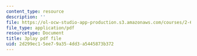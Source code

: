 ```yaml
---
content_type: resource
description: ''
file: https://ol-ocw-studio-app-production.s3.amazonaws.com/courses/2-627-fundamentals-of-photovoltaics-fall-2013/2d299ec15ee79a354dd3a5445873b372_KUjWMEBSS8Q.pdf
file_type: application/pdf
resourcetype: Document
title: 3play pdf file
uid: 2d299ec1-5ee7-9a35-4dd3-a5445873b372
---
```

